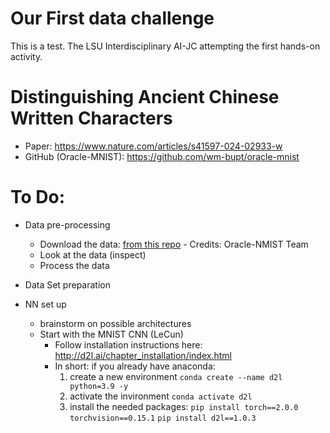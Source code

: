 # Our First data challenge
This is a test. The LSU Interdisciplinary AI-JC attempting the first hands-on activity.

# Distinguishing Ancient Chinese Written Characters
- Paper: https://www.nature.com/articles/s41597-024-02933-w
- GitHub (Oracle-MNIST): https://github.com/wm-bupt/oracle-mnist

# To Do:

- Data pre-processing
  - Download the data: [from this repo](https://drive.usercontent.google.com/download?id=1gPYAOc9CTvrUQFCASW3oz30lGdKBivn5&export=download&authuser=0) - Credits: Oracle-NMIST Team
  - Look at the data (inspect)
  - Process the data
 
- Data Set preparation

- NN set up
  - brainstorm on possible architectures
  - Start with the MNIST CNN (LeCun)
    - Follow installation instructions here: http://d2l.ai/chapter_installation/index.html
    - In short: if you  already have anaconda:
      1. create a new environment `conda create --name d2l python=3.9 -y`
      2. activate the invironment `conda activate d2l`
      3. install the needed packages: 
          `pip install torch==2.0.0 torchvision==0.15.1`
          `pip install d2l==1.0.3`

